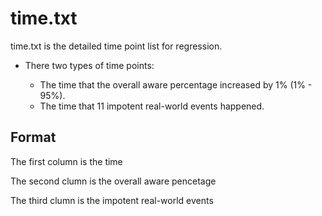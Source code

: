 # time.txt

time.txt is the detailed time point list for regression.

* There two types of time points:

	* The time that the overall aware percentage increased by 1% (1% - 95%).
	* The time that 11 impotent real-world events happened.

## Format

The first column is the time 

The second clumn is the overall aware pencetage

The third clumn is the impotent real-world events
